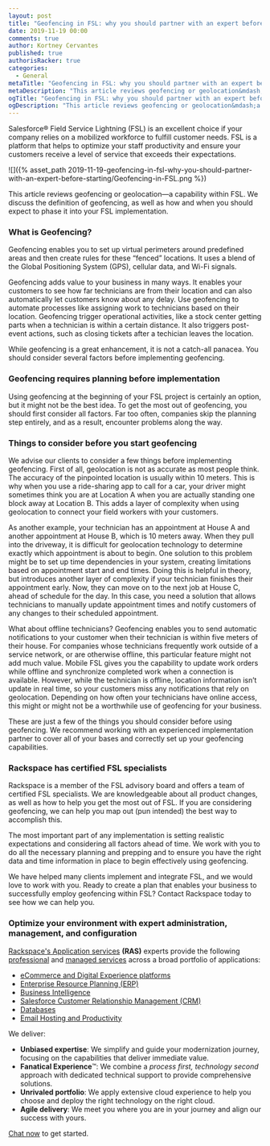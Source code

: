 ```yaml
---
layout: post
title: "Geofencing in FSL: why you should partner with an expert before starting"
date: 2019-11-19 00:00
comments: true
author: Kortney Cervantes
published: true
authorisRacker: true
categories:
  - General
metaTitle: "Geofencing in FSL: why you should partner with an expert before starting"
metaDescription: "This article reviews geofencing or geolocation&mdash;a capability within FSL. We discuss the definition of geofencing, as well as how and when you should expect to phase it into your FSL implementation."
ogTitle: "Geofencing in FSL: why you should partner with an expert before starting"
ogDescription: "This article reviews geofencing or geolocation&mdash;a capability within FSL. We discuss the definition of geofencing, as well as how and when you should expect to phase it into your FSL implementation."
---
```


Salesforce&reg; Field Service Lightning (FSL) is an excellent choice if your company relies on a mobilized workforce to fulfill customer needs. FSL is a platform that helps to optimize your staff productivity and ensure your customers receive a level of service that exceeds their expectations.

<!-- more -->

![]({% asset_path 2019-11-19-geofencing-in-fsl-why-you-should-partner-with-an-expert-before-starting/Geofencing-in-FSL.png %})

This article reviews geofencing or geolocation&mdash;a capability within FSL. We discuss the definition of geofencing, as well as how and when you should expect to phase it into your FSL implementation.

### What is Geofencing?

Geofencing enables you to set up virtual perimeters around predefined areas and then create rules for these “fenced” locations. It uses a blend of the Global Positioning System (GPS), cellular data, and Wi-Fi signals. 

Geofencing adds value to your business in many ways. It enables your customers to see how far technicians are from their location and can also automatically let customers know about any delay. Use geofencing to automate processes like assigning work to technicians based on their location. Geofencing trigger operational activities, like a stock center getting parts when a technician is within a certain distance. It also triggers post-event actions, such as closing tickets after a techician leaves the location.

While geofencing is a great enhancement, it is not a catch-all panacea. You should consider several factors before implementing geofencing. 

### Geofencing requires planning before implementation

Using geofencing at the beginning of your FSL project is certainly an option, but it might not be the best idea. To get the most out of geofencing, you should first consider all factors. Far too often, companies skip the planning step entirely, and as a result, encounter problems along the way.

### Things to consider before you start geofencing 

We advise our clients to consider a few things before implementing geofencing. First of all, geolocation is not as accurate as most people think. The accuracy of the pinpointed location is usually within 10 meters. This is why when you use a ride-sharing app to call for a car, your driver might sometimes think you are at Location A when you are actually standing one block away at Location B. This adds a layer of complexity when using geolocation to connect your field workers with your customers.

As another example, your technician has an appointment at House A and another appointment at House B, which is 10 meters away. When they pull into the driveway, it is difficult for geolocation technology to determine exactly which appointment is about to begin. One solution to this problem might be to set up time dependencies in your system, creating limitations based on appointment start and end times. Doing this is helpful in theory, but introduces another layer of complexity if your technician finishes their appointment early. Now, they can move on to the next job at House C, ahead of schedule for the day. In this case, you need a solution that allows technicians to manually update appointment times and notify customers of any changes to their scheduled appointment. 

What about offline technicians? Geofencing enables you to send automatic notifications to your customer when their technician is within five meters of their house. For companies whose technicians frequently work outside of a service network, or are otherwise offline, this particular feature might not add much value. Mobile FSL gives you the capability to update work orders while offline and synchronize completed work when a connection is available. However, while the technician is offline, location information isn’t update in real time, so your customers miss any notifications that rely on geolocation. Depending on how often your technicians have online access, this might or might not be a worthwhile use of geofencing for your business.

These are just a few of the things you should consider before using geofencing. We recommend working with an experienced implementation partner to cover all of your bases and correctly set up your geofencing capabilities.

### Rackspace has certified FSL specialists

Rackspace is a member of the FSL advisory board and offers a team of certified FSL specialists. We are knowledgeable about all product changes, as well as how to help you get the most out of FSL. If you are considering geofencing, we can help you map out (pun intended) the best way to accomplish this.

The most important part of any implementation is setting realistic expectations and considering all factors ahead of time. We work with you to do all the necessary planning and prepping and to ensure you have the right data and time information in place to begin effectively using geofencing.

We have helped many clients implement and integrate FSL, and we would love to work with you. Ready to create a plan that enables your business to successfully employ geofencing within FSL? Contact Rackspace today to see how we can help you. 

### Optimize your environment with expert administration, management, and configuration

[Rackspace's Application services](https://www.rackspace.com/application-management/managed-services)
**(RAS)** experts provide the following [professional](https://www.rackspace.com/application-management/professional-services)
and
[managed services](https://www.rackspace.com/application-management/managed-services) across
a broad portfolio of applications:

- [eCommerce and Digital Experience platforms](https://www.rackspace.com/ecommerce-digital-experience)
- [Enterprise Resource Planning (ERP)](https://www.rackspace.com/erp)
- [Business Intelligence](https://www.rackspace.com/business-intelligence)
- [Salesforce Customer Relationship Management (CRM)](https://www.rackspace.com/salesforce-managed-services)
- [Databases](https://www.rackspace.com/dba-services)
- [Email Hosting and Productivity](https://www.rackspace.com/email-hosting)

We deliver:

- **Unbiased expertise**: We simplify and guide your modernization journey,
focusing on the capabilities that deliver immediate value.
- **Fanatical Experience**&trade;: We combine a *process first, technology second*
approach with dedicated technical support to provide comprehensive solutions.
- **Unrivaled portfolio**: We apply extensive cloud experience to help you
choose and deploy the right technology on the right cloud.
- **Agile delivery**: We meet you where you are in your journey and align
our success with yours.

[Chat now](https://www.rackspace.com/#chat) to get started.

